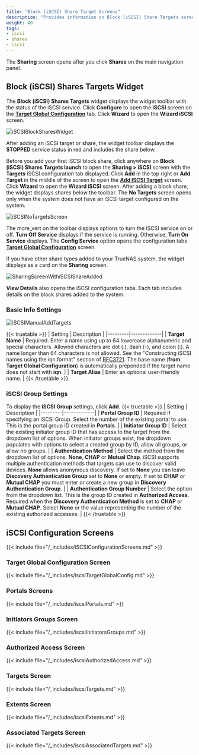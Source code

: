 ```yaml
---
title: "Block (iSCSI) Share Target Screens"
description: "Provides information on Block (iSCSI) Share Targets screens and settings."
weight: 40
tags:
- iscsi
- shares
- iscsi
---
```


The **Sharing** screen opens after you click **Shares** on the main navigation panel.  

## Block (iSCSI) Shares Targets Widget

The **Block (iSCSI) Shares Targets** widget displays the widget toolbar with the status of the iSCSI service. 
Click **Configure** to open the **iSCSI** screen on the **[Target Global Configuration](#target-global-configuration-screen)** tab. 
Click **Wizard** to open the **Wizard iSCSI** screen.

![iSCSIBlockSharesWidget](/images/SCALE/Shares/iSCSIBlockSharesWidget.png "Block (iSCSI) Share Target Widget Toolbar")

After adding an iSCSI target or share, the widget toolbar displays the **STOPPED** service status in red and includes the share below.

Before you add your first iSCSI block share, click anywhere on **Block (iSCSI) Shares Targets <span class="material-icons">launch</span>** to open the **Sharing > iSCSI** screen with the **Targets** iSCSI configuration tab displayed.
Click **Add** in the top right or **Add Target** in the middle of the screen to open the **[Add ISCSI Target](#add-and-edit-iscsi-target-screens)** screen. 
Click **Wizard** to open the **Wizard iSCSI** screen. After adding a block share, the widget displays shares below the toolbar.
The **No Targets** screen opens only when the system does not have an iSCSI target configured on the system.  

![iSCSINoTargetsScreen](/images/SCALE/Shares/iSCSINoTargetsScreen.png "iSCSI No Targets screen")

The <span class="material-icons">more_vert</span> on the toolbar displays options to turn the iSCSI service on or off. 
**Turn Off Service** displays if the service is running. Otherwise, **Turn On Service** displays. 
The **Config Service** option opens the configuration tabs **[Target Global Configuration](#target-global-configuration-screen)** screen.

If you have other share types added to your TrueNAS system, the widget displays as a card on the **Sharing** screen.

![SharingScreenWithiSCSIShareAdded](/images/SCALE/Shares/SharingScreenWithiSCSIShareAdded.png "Sharing Screen with iSCSI Share")

**View Details** also opens the iSCSI configuration tabs. Each tab includes details on the block shares added to the system.

### Basic Info Settings

![iSCSIManualAddTargets](/images/SCALE/Shares/iSCSIManualAddTargets.png "Add iSCSI Target Screen")

{{< truetable >}}
| Setting | Description |
|---------|-------------|
| **Target Name** | Required. Enter a name using up to 64 lowercase alphanumeric and special characters. Allowed characters are dot (.), dash (-), and colon (:). A name longer than 64 characters is not allowed. See the "Constructing iSCSI names using the iqn.format" section of [RFC3721](https://tools.ietf.org/html/rfc3721.html). The base name (**from Target Global Configuration**) is automatically prepended if the target name does not start with **iqn**. |
| **Target Alias** | Enter an optional user-friendly name. |
{{< /truetable >}}

### iSCSI Group Settings

To display the **iSCSI Group** settings, click **Add**.
{{< truetable >}}
| Setting | Description |
|---------|-------------|
| **Portal Group ID** | Required if specifying an iSCSI Group. Select the number of the existing portal to use. This is the portal group ID created in **Portals**. |
| **Initiator Group ID** | Select the existing initiator group ID that has access to the target from the dropdown list of options. When initiator groups exist, the dropdown populates with options to select a created group by ID, allow all groups, or allow no groups. |
| **Authentication Method** | Select the method from the dropdown list of options. **None**, **CHAP** or **Mutual Chap**. iSCSI supports multiple authentication methods that targets can use to discover valid devices. **None** allows anonymous discovery. If set to **None** you can leave **Discovery Authentication Group** set to **None** or empty. If set to **CHAP** or **Mutual CHAP** you must enter or create a new group in **Discovery Authentication Group**. |
| **Authentication Group Number** | Select the option from the dropdown list. This is the group ID created in **Authorized Access**. Required when the **Discovery Authentication Method** is set to **CHAP** or **Mutual CHAP**. Select **None** or the value representing the number of the existing authorized accesses. |
{{< /truetable >}}

## iSCSI Configuration Screens

{{< include file="/_includes/iSCSIConfigurationScreens.md" >}}

### Target Global Configuration Screen

{{< include file="/_includes/iscsiTargetGlobalConfig.md" >}}

### Portals Screens

{{< include file="/_includes/iscsiPortals.md" >}}

### Initiators Groups Screen

{{< include file="/_includes/iscsiInitiatorsGroups.md" >}}

### Authorized Access Screen

{{< include file="/_includes/iscsiAuthorizedAccess.md" >}}

### Targets Screen

{{< include file="/_includes/iscsiTargets.md" >}}

### Extents Screen

{{< include file="/_includes/iscsiExtents.md" >}}

### Associated Targets Screen

{{< include file="/_includes/iscsiAssociatedTargets.md" >}}
